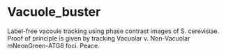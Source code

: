# Vacuole_buster
Label-free vacoule tracking using phase contrast images of S. cerevisiae. Proof of principle is given by tracking Vacuolar v. Non-Vacuolar mNeonGreen-ATG8 foci. 
Peace. 
